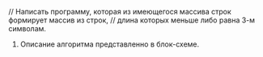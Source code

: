 // Написать программу, которая из имеющегося массива строк формирует массив из строк,
// длина которых меньше либо равна 3-м символам.
1. Описание алгоритма представленно в блок-схеме.